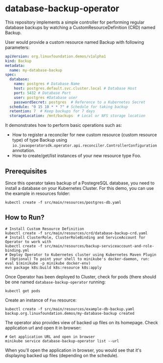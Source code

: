 # database-backup-operator

This repository implements a simple controller for performing regular database backups by watching a CustomResourceDefinition (CRD) named Backup.

User would provide a custom resource named Backup with following parameters:
```yaml
apiVersion: org.linuxfoundation.demos/v1alpha1
kind: Backup
metadata:
  name: my-database-backup
spec:
  database:
    name: postgres # Database Name
    host: postgres.default.svc.cluster.local # Database Host
    port: 5432 # Database Port
    user: postgres #Database user
    passwordSecret: postgres  # Reference to a Kubernetes Secret
  schedule: "0 15 10 * * ?" # Schedule for taking backup
  retention: 7  # Keep backups for 7 days
  storageLocation: /mnt/backups  # Local or NFS storage location
```

It demonstrates how to perform basic operations such as:

- How to register a reconciler for new custom resource (custom resource type) of type Backup using `io.javaoperatorsdk.operator.api.reconciler.ControllerConfiguration` annotation.
- How to create/get/list instances of your new resource type Foo.

## Prerequisites

Since this operator takes backup of a PostegreSQL database, you need to install a database on your Kubernetes Cluster. For this demo, you can use the example in resources folder:
```shell
kubectl create -f src/main/resources/postgres-db.yaml
```

## How to Run?

```shell
# Install Custom Resource Definition
kubectl create -f src/main/resources/crd/database-backup-crd.yaml
# Install ClusterRole, ClusterRoleBinding and ServiceAccount for Operator to work with
kubectl create -f src/main/resources/backup-serviceaccount-and-role-binding.yml
# Deploy Operator to Kubernetes cluster using Kubernetes Maven Plugin
# (Optional) To point your shell to minikube's docker-daemon, run:
eval $(minikube -p minikube docker-env)
mvn package k8s:build k8s:resource k8s:apply
```
Once Operator has been deployed to Cluster, check for pods (there should be one named `database-backup-operator` running:
```shell
kubectl get pods
```

Create an instance of `Foo` resource:
```shell
kubectl create -f src/main/resources/example-db-backup.yaml
backup.org.linuxfoundation.demos/my-database-backup created
```

The operator also provides view of backed up files on its homepage. Check application url and open it in browser:
```shell
# Get application URL and open in browser
minikube service database-backup-operator list --url
```

When you'll open the application in browser, you would see that it's displaying backed up files (depending on the schedule).
